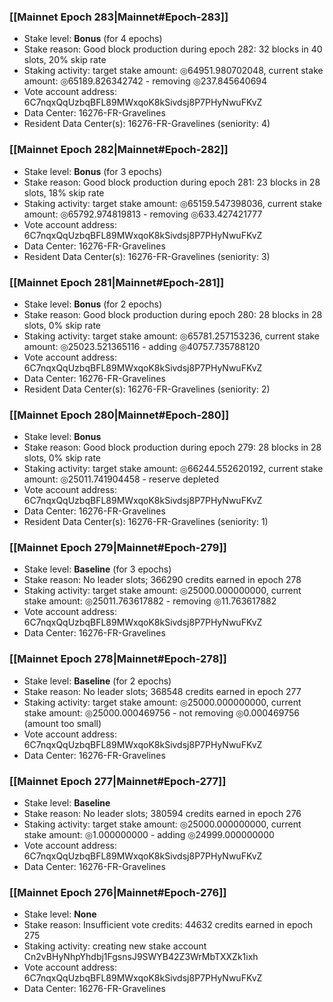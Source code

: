 ### [[Mainnet Epoch 283|Mainnet#Epoch-283]]
* Stake level: **Bonus** (for 4 epochs)
* Stake reason: Good block production during epoch 282: 32 blocks in 40 slots, 20% skip rate
* Staking activity: target stake amount: ◎64951.980702048, current stake amount: ◎65189.826342742 - removing ◎237.845640694
* Vote account address: 6C7nqxQqUzbqBFL89MWxqoK8kSivdsj8P7PHyNwuFKvZ
* Data Center: 16276-FR-Gravelines
* Resident Data Center(s): 16276-FR-Gravelines (seniority: 4)
### [[Mainnet Epoch 282|Mainnet#Epoch-282]]
* Stake level: **Bonus** (for 3 epochs)
* Stake reason: Good block production during epoch 281: 23 blocks in 28 slots, 18% skip rate
* Staking activity: target stake amount: ◎65159.547398036, current stake amount: ◎65792.974819813 - removing ◎633.427421777
* Vote account address: 6C7nqxQqUzbqBFL89MWxqoK8kSivdsj8P7PHyNwuFKvZ
* Data Center: 16276-FR-Gravelines
* Resident Data Center(s): 16276-FR-Gravelines (seniority: 3)
### [[Mainnet Epoch 281|Mainnet#Epoch-281]]
* Stake level: **Bonus** (for 2 epochs)
* Stake reason: Good block production during epoch 280: 28 blocks in 28 slots, 0% skip rate
* Staking activity: target stake amount: ◎65781.257153236, current stake amount: ◎25023.521365116 - adding ◎40757.735788120
* Vote account address: 6C7nqxQqUzbqBFL89MWxqoK8kSivdsj8P7PHyNwuFKvZ
* Data Center: 16276-FR-Gravelines
* Resident Data Center(s): 16276-FR-Gravelines (seniority: 2)
### [[Mainnet Epoch 280|Mainnet#Epoch-280]]
* Stake level: **Bonus**
* Stake reason: Good block production during epoch 279: 28 blocks in 28 slots, 0% skip rate
* Staking activity: target stake amount: ◎66244.552620192, current stake amount: ◎25011.741904458 - reserve depleted
* Vote account address: 6C7nqxQqUzbqBFL89MWxqoK8kSivdsj8P7PHyNwuFKvZ
* Data Center: 16276-FR-Gravelines
* Resident Data Center(s): 16276-FR-Gravelines (seniority: 1)
### [[Mainnet Epoch 279|Mainnet#Epoch-279]]
* Stake level: **Baseline** (for 3 epochs)
* Stake reason: No leader slots; 366290 credits earned in epoch 278
* Staking activity: target stake amount: ◎25000.000000000, current stake amount: ◎25011.763617882 - removing ◎11.763617882
* Vote account address: 6C7nqxQqUzbqBFL89MWxqoK8kSivdsj8P7PHyNwuFKvZ
* Data Center: 16276-FR-Gravelines
### [[Mainnet Epoch 278|Mainnet#Epoch-278]]
* Stake level: **Baseline** (for 2 epochs)
* Stake reason: No leader slots; 368548 credits earned in epoch 277
* Staking activity: target stake amount: ◎25000.000000000, current stake amount: ◎25000.000469756 - not removing ◎0.000469756 (amount too small)
* Vote account address: 6C7nqxQqUzbqBFL89MWxqoK8kSivdsj8P7PHyNwuFKvZ
* Data Center: 16276-FR-Gravelines
### [[Mainnet Epoch 277|Mainnet#Epoch-277]]
* Stake level: **Baseline**
* Stake reason: No leader slots; 380594 credits earned in epoch 276
* Staking activity: target stake amount: ◎25000.000000000, current stake amount: ◎1.000000000 - adding ◎24999.000000000
* Vote account address: 6C7nqxQqUzbqBFL89MWxqoK8kSivdsj8P7PHyNwuFKvZ
* Data Center: 16276-FR-Gravelines
### [[Mainnet Epoch 276|Mainnet#Epoch-276]]
* Stake level: **None**
* Stake reason: Insufficient vote credits: 44632 credits earned in epoch 275
* Staking activity: creating new stake account Cn2vBHyNhpYhdbj1FgsnsJ9SWYB42Z3WrMbTXXZk1ixh
* Vote account address: 6C7nqxQqUzbqBFL89MWxqoK8kSivdsj8P7PHyNwuFKvZ
* Data Center: 16276-FR-Gravelines